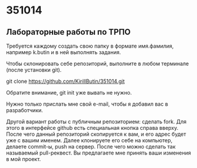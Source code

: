 # 351014

## Лабораторные работы по ТРПО

Требуется каждому создать свою папку в формате имя.фамилия, например k.butin и в ней выполнять задания.

Чтобы склонировать себе репозиторий, выполните в любом терминале (после установки git).

git clone https://github.com/KirillButin/351014.git

Обратите внимание, git init уже вывать не нужно.

Нужно только прислать мне свой e-mail, чтобы я добавил вас в разработчики.

Другой вариант работы с публичным репозиторием: сделать fork. Для этого в интерфейсе github есть специальная кнопка справа вверху. После чего данный репозиторий скопируется к вам, и его адрес будет уже с вашим именем. Далее клонируете его себе на компьютер, делаете commit-ы, push на сервер. После чего можно сделать так называемый pull-реквест. Вы предлагаете мне принять ваши изменения в мой проект.
